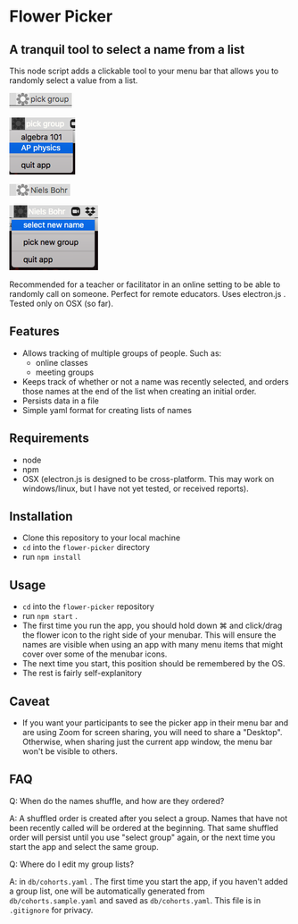 # Flower Picker
## A tranquil tool to select a name from a list

This node script adds a clickable tool to your menu bar that allows you to randomly select a value from a list.

![initial view](screenshots/1.png)

![picking group](screenshots/2.png)

![name appears](screenshots/3.png)

![picking new name or group in menu](screenshots/4.png)

Recommended for a teacher or facilitator in an online setting to be able to randomly call on someone. Perfect for remote educators. Uses electron.js . Tested only on OSX (so far).

## Features
- Allows tracking of multiple groups of people. Such as:
  - online classes
  - meeting groups
- Keeps track of whether or not a name was recently selected, and orders those names at the end of the list when creating an initial order.
- Persists data in a file
- Simple yaml format for creating lists of names

## Requirements
- node
- npm
- OSX (electron.js is designed to be cross-platform. This may work on windows/linux, but I have not yet tested, or received reports).
## Installation
- Clone this repository to your local machine
- `cd` into the `flower-picker` directory
- run `npm install`
## Usage
- `cd` into the `flower-picker` repository
- run `npm start` .
- The first time you run the app, you should hold down ⌘ and click/drag the flower icon to the right side of your menubar. This will ensure the names are visible when using an app with many menu items that might cover over some of the menubar icons.
- The next time you start, this position should be remembered by the OS.
- The rest is fairly self-explanitory
## Caveat
- If you want your participants to see the picker app in their menu bar and are using Zoom for screen sharing, you will need to share a "Desktop". Otherwise, when sharing just the current app window, the menu bar won't be visible to others. 

## FAQ
Q: When do the names shuffle, and how are they ordered?

A: A shuffled order is created after you select a group. Names that have not been recently called will be ordered at the beginning. That same shuffled order will persist until you use "select group" again, or the next time you start the app and select the same group.

Q: Where do I edit my group lists?

A: in `db/cohorts.yaml` . The first time you start the app, if you haven't added a group list, one will be automatically generated from `db/cohorts.sample.yaml` and saved as `db/cohorts.yaml`. This file is in `.gitignore` for privacy.
